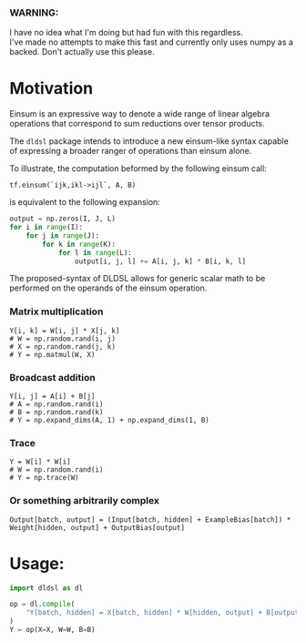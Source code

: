 ### WARNING: 
I have no idea what I'm doing but had fun with this regardless.  
I've made no attempts to make this fast and currently only uses numpy as a backed.
Don't actually use this please.

# Motivation

Einsum is an expressive way to denote a wide range of linear algebra operations that
correspond to sum reductions over tensor products.

The `dldsl` package intends to introduce a new einsum-like syntax capable of expressing a broader
ranger of operations than einsum alone.

To illustrate, the computation beformed by the following einsum call:
```
tf.einsum(`ijk,ikl->ijl`, A, B)
```

is equivalent to the following expansion:
```python
output = np.zeros(I, J, L)
for i in range(I):
    for j in range(J):
        for k in range(K):
            for l in range(L):
                output[i, j, l] += A[i, j, k] * B[i, k, l]
```

The proposed-syntax of DLDSL allows for generic scalar math to be performed on the operands
of the einsum operation.

### Matrix multiplication
 ```
Y[i, k] = W[i, j] * X[j, k]
# W = np.random.rand(i, j)
# X = np.random.rand(j, k)
# Y = np.matmul(W, X)
 ```

### Broadcast addition
```
Y[i, j] = A[i] + B[j]
# A = np.random.rand(i)
# B = np.random.rand(k)
# Y = np.expand_dims(A, 1) + np.expand_dims(1, B)
```

### Trace
```
Y = W[i] * W[i]
# W = np.random.rand(i)
# Y = np.trace(W)
``` 

### Or something arbitrarily complex
```
Output[batch, output] = (Input[batch, hidden] + ExampleBias[batch]) * Weight[hidden, output] + OutputBias[output] 
```


# Usage:
```python
import dldsl as dl

op = dl.compile(
    "Y[batch, hidden] = X[batch, hidden] * W[hidden, output] + B[output]"
)
Y = op(X=X, W=W, B=B) 
```
